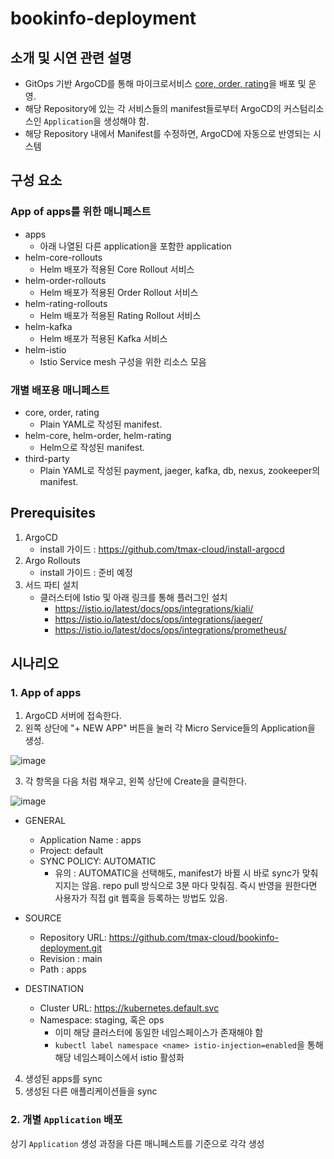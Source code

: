 # bookinfo-deployment
## 소개 및 시연 관련 설명
* GitOps 기반 ArgoCD를 통해 마이크로서비스 <U>core, order, rating</U>을 배포 및 운영. 
* 해당 Repository에 있는 각 서비스들의 manifest들로부터 ArgoCD의 커스텀리소스인 `Application`을 생성해야 함. 
* 해당 Repository 내에서 Manifest를 수정하면, ArgoCD에 자동으로 반영되는 시스템

## 구성 요소
### App of apps를 위한 매니페스트
* apps
  * 아래 나열된 다른 application을 포함한 application
* helm-core-rollouts
  * Helm 배포가 적용된 Core Rollout 서비스  
* helm-order-rollouts
  * Helm 배포가 적용된 Order Rollout 서비스
* helm-rating-rollouts
  * Helm 배포가 적용된 Rating Rollout 서비스
* helm-kafka
  * Helm 배포가 적용된 Kafka 서비스
* helm-istio
  * Istio Service mesh 구성을 위한 리소스 모음

### 개별 배포용 매니페스트 
* core, order, rating
  * Plain YAML로 작성된 manifest.
* helm-core, helm-order, helm-rating
  * Helm으로 작성된 manifest.
* third-party
  * Plain YAML로 작성된 payment, jaeger, kafka, db, nexus, zookeeper의 manifest.

## Prerequisites
1. ArgoCD
    * install 가이드 : https://github.com/tmax-cloud/install-argocd
2. Argo Rollouts 
    * install 가이드 : 준비 예정
3. 서드 파티 설치
   * 클러스터에 Istio 및 아래 링크를 통해 플러그인 설치
     * https://istio.io/latest/docs/ops/integrations/kiali/
     * https://istio.io/latest/docs/ops/integrations/jaeger/
     * https://istio.io/latest/docs/ops/integrations/prometheus/

## 시나리오
### 1. App of apps
1. ArgoCD 서버에 접속한다. 
2. 왼쪽 상단에 "+ NEW APP" 버튼을 눌러 각 Micro Service들의 Application을 생성.

![image](https://user-images.githubusercontent.com/36444454/147192193-e2614f3d-4343-4893-98a9-5cf65e1bf7fe.png)

3. 각 항목을 다음 처럼 채우고, 왼쪽 상단에 Create을 클릭한다. 

![image](https://user-images.githubusercontent.com/36444454/147192376-ee98fe0a-0517-4e8c-9462-11236c825321.png)

* GENERAL
  * Application Name : apps
  * Project: default
  * SYNC POLICY: AUTOMATIC
    * 유의 : AUTOMATIC을 선택해도, manifest가 바뀔 시 바로 sync가 맞춰지지는 않음. repo pull 방식으로 3분 마다 맞춰짐. 즉시 반영을 원한다면 사용자가 직접 git 웹훅을 등록하는 방법도 있음.

* SOURCE
  * Repository URL: https://github.com/tmax-cloud/bookinfo-deployment.git
  * Revision : main
  * Path : apps
    
* DESTINATION
  * Cluster URL: https://kubernetes.default.svc
  * Namespace: staging, 혹은 ops
    * 이미 해당 클러스터에 동일한 네임스페이스가 존재해야 함
    * `kubectl label namespace <name> istio-injection=enabled`을 통해 해당 네임스페이스에서 istio 활성화
  
4. 생성된 apps를 sync
5. 생성된 다른 애플리케이션들을 sync

### 2. 개별 `Application` 배포
상기 `Application` 생성 과정을 다른 매니페스트를 기준으로 각각 생성
